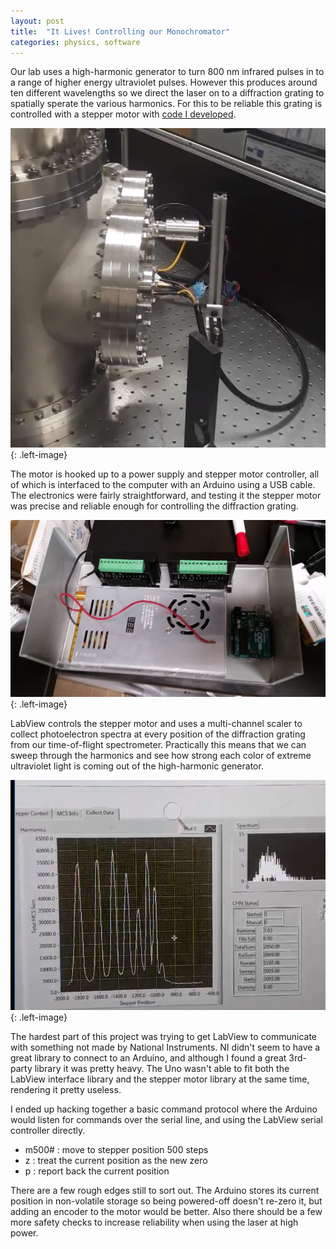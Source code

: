```yaml
---
layout: post
title:  "It Lives! Controlling our Monochromator"
categories: physics, software
---
```


Our lab uses a high-harmonic generator to turn 800 nm infrared pulses in to a range of higher energy
ultraviolet pulses. However this produces around ten different wavelengths so we direct the laser
on to a diffraction grating to spatially sperate the various harmonics. For this to be reliable this grating is controlled with a stepper motor with [code I developed](https://github.com/CodyEthanJordan/LaserControl).

![Stepper motor controlling grating](/assets/images/monochromator/stepper.png){: .left-image}

The motor is hooked up to a power supply and stepper motor controller, all of which is interfaced to the computer with an Arduino using a USB cable. The electronics were fairly straightforward, and testing it the stepper motor was precise and reliable enough for controlling the diffraction grating.

![Control box](/assets/images/monochromator/box.jpg){: .left-image}

LabView controls the stepper motor and uses a multi-channel scaler to collect photoelectron spectra at every position of the diffraction grating from our time-of-flight spectrometer. Practically this means that we can sweep through the harmonics and see how strong each color of extreme ultraviolet light is coming out of the high-harmonic generator.

![Control box](/assets/images/monochromator/harmonics.png){: .left-image}

The hardest part of this project was trying to get LabView to communicate with something not made by National Instruments. NI didn't seem to have a great library to connect to an Arduino, and although I found a great 3rd-party library it was pretty heavy. The Uno wasn't able to fit both the LabView interface library and the stepper motor library at the same time, rendering it pretty useless.

I ended up hacking together a basic command protocol where the Arduino would listen for commands over the serial line, and using the LabView serial controller directly.

- m500# : move to stepper position 500 steps
- z : treat the current position as the new zero
- p : report back the current position

There are a few rough edges still to sort out. The Arduino stores its current position in non-volatile storage so being powered-off doesn't re-zero it, but adding an encoder to the motor would be better. Also there should be a few more safety checks to increase reliability when using the laser at high power.
